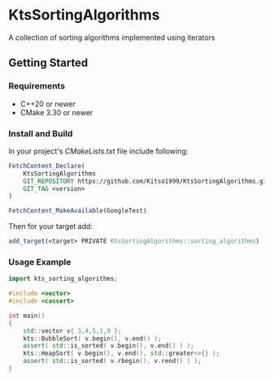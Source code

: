 # KtsSortingAlgorithms
A collection of sorting algorithms implemented using iterators

## Getting Started
### Requirements
- C++20 or newer
- CMake 3.30 or newer

### Install and Build
In your project's *CMakeLists.txt* file include following:
``` CMake
FetchContent_Declare(
    KtsSortingAlgorithms
    GIT_REPOSITORY https://github.com/Kitso1999/KtsSortingAlgorithms.git
    GIT_TAG <version>
)

FetchContent_MakeAvailable(GoogleTest)
```

Then for your target add:
``` CMake
add_target(<target> PRIVATE KtsSortingAlgorithms::sorting_algorithms)
```

### Usage Example

``` C++
import kts_sorting_algorithms;

#include <vector>
#include <cassert>

int main()
{
    std::vector v{ 3,4,5,1,9 };
    kts::BubbleSort( v.begin(), v.end() );
    assert( std::is_sorted( v.begin(), v.end() ) );
    kts::HeapSort( v.begin(), v.end(), std::greater<>{} );
    assert( std::is_sorted( v.rbegin(), v.rend() ) );    
}
```